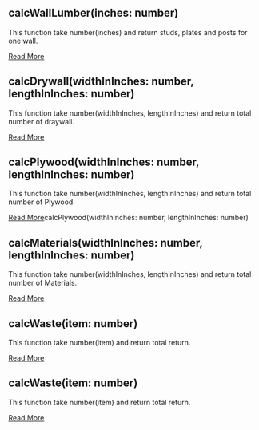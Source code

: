 ## calcWallLumber(inches: number)
This function take number(inches) and return studs, plates and posts for one wall. 

[Read More](./calcWallLumber.md)


## calcDrywall(widthInInches: number, lengthInInches: number)
This function take number(widthInInches, lengthInInches) and return total number of draywall. 

[Read More](./calcDrywall.md)


## calcPlywood(widthInInches: number, lengthInInches: number)
This function take number(widthInInches, lengthInInches) and return total number of Plywood. 

[Read More](./calcPlywood.md)calcPlywood(widthInInches: number, lengthInInches: number)

## calcMaterials(widthInInches: number, lengthInInches: number)
This function take number(widthInInches, lengthInInches) and return total number of Materials. 

[Read More](./calcMaterials.md)


## calcWaste(item: number)
This function take number(item) and return total return. 

[Read More](./calcWaste.md)


## calcWaste(item: number)
This function take number(item) and return total return. 

[Read More](./calcPurchase.md)
